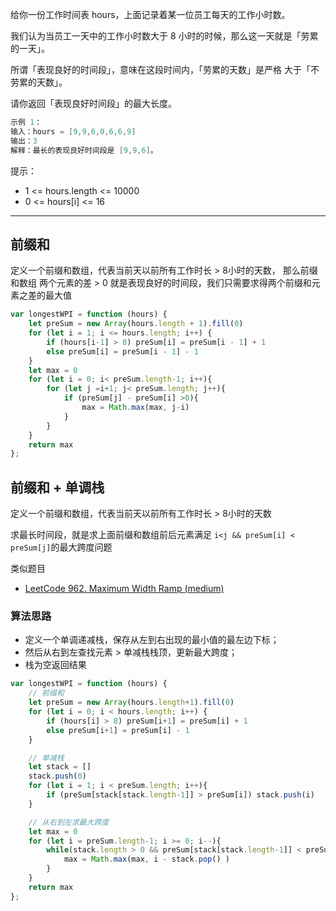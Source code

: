 给你一份工作时间表 hours，上面记录着某一位员工每天的工作小时数。

我们认为当员工一天中的工作小时数大于 8 小时的时候，那么这一天就是「劳累的一天」。

所谓「表现良好的时间段」，意味在这段时间内，「劳累的天数」是严格 大于「不劳累的天数」。

请你返回「表现良好时间段」的最大长度。

```cpp
示例 1：
输入：hours = [9,9,6,0,6,6,9]
输出：3
解释：最长的表现良好时间段是 [9,9,6]。
```

提示：

- 1 <= hours.length <= 10000
- 0 <= hours[i] <= 16

---

## 前缀和

定义一个前缀和数组，代表当前天以前所有工作时长 > 8小时的天数，
那么前缀和数组 两个元素的差 > 0 就是表现良好的时间段，我们只需要求得两个前缀和元素之差的最大值

```javascript
var longestWPI = function (hours) {
    let preSum = new Array(hours.length + 1).fill(0)
    for (let i = 1; i <= hours.length; i++) {
        if (hours[i-1] > 8) preSum[i] = preSum[i - 1] + 1
        else preSum[i] = preSum[i - 1] - 1
    }
    let max = 0
    for (let i = 0; i< preSum.length-1; i++){
        for (let j =i+1; j< preSum.length; j++){
            if (preSum[j] - preSum[i] >0){
                max = Math.max(max, j-i)
            }
        }
    }
    return max
};
```

## 前缀和 + 单调栈

定义一个前缀和数组，代表当前天以前所有工作时长 > 8小时的天数

求最长时间段，就是求上面前缀和数组前后元素满足 `i<j && preSum[i] < preSum[j]`的最大跨度问题

类似题目

- [LeetCode 962. Maximum Width Ramp (medium)](https://github.com/muyids/leetcode/blob/master/algorithms/901-1000/962.maximum-width-ramp.md)

### 算法思路

- 定义一个单调递减栈，保存从左到右出现的最小值的最左边下标；
- 然后从右到左查找元素 > 单减栈栈顶，更新最大跨度；
- 栈为空返回结果

```javascript
var longestWPI = function (hours) {
    // 前缀和
    let preSum = new Array(hours.length+1).fill(0)
    for (let i = 0; i < hours.length; i++) {
        if (hours[i] > 8) preSum[i+1] = preSum[i] + 1
        else preSum[i+1] = preSum[i] - 1
    }

    // 单减栈
    let stack = []
    stack.push(0)
    for (let i = 1; i < preSum.length; i++){
        if (preSum[stack[stack.length-1]] > preSum[i]) stack.push(i)
    }

    // 从右到左求最大跨度
    let max = 0
    for (let i = preSum.length-1; i >= 0; i--){
        while(stack.length > 0 && preSum[stack[stack.length-1]] < preSum[i]){
            max = Math.max(max, i - stack.pop() )
        }
    }
    return max
};
```

